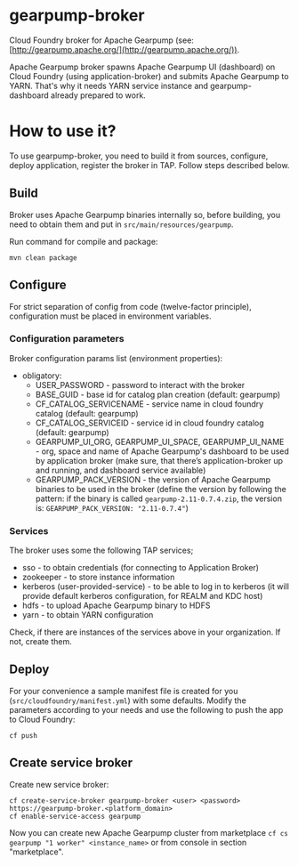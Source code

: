 # gearpump-broker

Cloud Foundry broker for Apache Gearpump (see: [http://gearpump.apache.org/](http://gearpump.apache.org/)).

Apache Gearpump broker spawns Apache Gearpump UI (dashboard) on Cloud Foundry (using application-broker) and submits Apache Gearpump to YARN.
That's why it needs YARN service instance and gearpump-dashboard already prepared to work.

# How to use it?
To use gearpump-broker, you need to build it from sources, configure, deploy application, register the broker in TAP. Follow steps described below.

## Build
Broker uses Apache Gearpump binaries internally so, before building, you need to obtain them and put in ``src/main/resources/gearpump``.

Run command for compile and package:
```
mvn clean package
```

## Configure
For strict separation of config from code (twelve-factor principle), configuration must be placed in environment variables.

### Configuration parameters
Broker configuration params list (environment properties):

* obligatory:
  * USER_PASSWORD - password to interact with the broker
  * BASE_GUID - base id for catalog plan creation (default: gearpump)
  * CF_CATALOG_SERVICENAME - service name in cloud foundry catalog (default: gearpump)
  * CF_CATALOG_SERVICEID - service id in cloud foundry catalog (default: gearpump)
  * GEARPUMP_UI_ORG, GEARPUMP_UI_SPACE, GEARPUMP_UI_NAME - org, space and name of Apache Gearpump's dashboard to be used by application broker (make sure, that there’s application-broker up and running, and dashboard service available)
  * GEARPUMP_PACK_VERSION - the version of Apache Gearpump binaries to be used in the broker (define the version by following the pattern: if the binary is called ``gearpump-2.11-0.7.4.zip``, the version is: ``GEARPUMP_PACK_VERSION: "2.11-0.7.4"``)

### Services
The broker uses some the following TAP services;
* sso - to obtain credentials (for connecting to Application Broker)
* zookeeper - to store instance information
* kerberos (user-provided-service) - to be able to log in to kerberos (it will provide default kerberos configuration, for REALM and KDC host)
* hdfs - to upload Apache Gearpump binary to HDFS
* yarn - to obtain YARN configuration

Check, if there are instances of the services above in your organization. If not, create them.

## Deploy
For your convenience a sample manifest file is created for you (``src/cloudfoundry/manifest.yml``) with some defaults.
Modify the parameters according to your needs and use the following to push the app to Cloud Foundry:
```
cf push
```

## Create service broker
Create new service broker:
```
cf create-service-broker gearpump-broker <user> <password> https://gearpump-broker.<platform_domain>
cf enable-service-access gearpump
```

Now you can create new Apache Gearpump cluster from marketplace ``cf cs gearpump "1 worker" <instance_name>`` or from console in section "marketplace".
